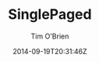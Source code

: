 ---
title: "SinglePaged"
github: https://github.com/t413/SinglePaged
demo: http://t413.com/SinglePaged
author: Tim O'Brien
ssg:
  - Jekyll
cms:
  - No Cms
date: 2014-09-19T20:31:46Z
github_branch: gh-pages
description: "SinglePaged - Simple Jekyll template"
---